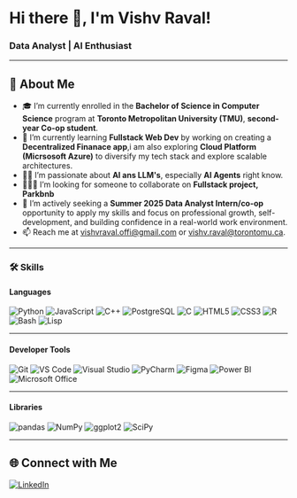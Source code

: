 # Hi there 👋, I'm Vishv Raval!
### Data Analyst | AI Enthusiast
---
## 🚀 About Me
- 🎓 I’m currently enrolled in the **Bachelor of Science in Computer Science** program at **Toronto Metropolitan University (TMU)**, **second-year Co-op student**.
- 🌱 I’m currently learning **Fullstack Web Dev** by working on creating a **Decentralized Finanace app**,i am also exploring **Cloud Platform (Micrsosoft Azure)** to diversify my tech stack and explore scalable architectures.
- 👨‍💻 I’m passionate about **AI ans LLM's**, especially **AI Agents** right know.
- 🧑‍🤝‍🧑 I’m looking for someone to collaborate on **Fullstack project, Parkbnb**
- 💼 I’m actively seeking a **Summer 2025 Data Analyst Intern/co-op** opportunity to apply my skills and focus on professional growth, self-development, and building confidence in a real-world work environment.
- 📫 Reach me at vishvraval.offi@gmail.com or vishv.raval@torontomu.ca.
---
### 🛠 Skills  
#### **Languages**  
![Python](https://img.shields.io/badge/-Python-3776AB?style=flat&logo=python&logoColor=white)  ![JavaScript](https://img.shields.io/badge/-JavaScript-F7DF1E?style=flat&logo=javascript&logoColor=black)  ![C++](https://img.shields.io/badge/-C%2B%2B-00599C?style=flat&logo=cplusplus&logoColor=white)  ![PostgreSQL](https://img.shields.io/badge/-PostgreSQL-336791?style=flat&logo=postgresql&logoColor=white)  ![C](https://img.shields.io/badge/-C-A8B9CC?style=flat&logo=c&logoColor=black)  ![HTML5](https://img.shields.io/badge/-HTML5-E34F26?style=flat&logo=html5&logoColor=white)  ![CSS3](https://img.shields.io/badge/-CSS3-1572B6?style=flat&logo=css3&logoColor=white)  ![R](https://img.shields.io/badge/-R-276DC3?style=flat&logo=r&logoColor=white)  ![Bash](https://img.shields.io/badge/-Bash-4EAA25?style=flat&logo=gnu-bash&logoColor=white)  ![Lisp](https://img.shields.io/badge/-Lisp-black?style=flat&logoColor=white)  

---
#### **Developer Tools**  
![Git](https://img.shields.io/badge/-Git-F05032?style=flat&logo=git&logoColor=white)  ![VS Code](https://img.shields.io/badge/-VS%20Code-007ACC?style=flat&logo=visual-studio-code&logoColor=white)  ![Visual Studio](https://img.shields.io/badge/-Visual%20Studio-5C2D91?style=flat&logo=visual-studio&logoColor=white)  ![PyCharm](https://img.shields.io/badge/-PyCharm-000000?style=flat&logo=pycharm&logoColor=white)  ![Figma](https://img.shields.io/badge/-Figma-F24E1E?style=flat&logo=figma&logoColor=white)  ![Power BI](https://img.shields.io/badge/-Power%20BI-F2C811?style=flat&logo=powerbi&logoColor=black)  ![Microsoft Office](https://img.shields.io/badge/-Microsoft%20Office-D83B01?style=flat&logo=microsoft-office&logoColor=white)  

---
#### **Libraries**  
![pandas](https://img.shields.io/badge/-pandas-150458?style=flat&logo=pandas&logoColor=white)  ![NumPy](https://img.shields.io/badge/-NumPy-013243?style=flat&logo=numpy&logoColor=white)  ![ggplot2](https://img.shields.io/badge/-ggplot2-276DC3?style=flat&logo=r&logoColor=white)  ![SciPy](https://img.shields.io/badge/-SciPy-8CAAE6?style=flat&logo=scipy&logoColor=white)

---
## 🌐 Connect with Me
[![LinkedIn](https://img.shields.io/badge/-LinkedIn-blue?style=flat&logo=linkedin)](https://www.linkedin.com/in/vishvraval/)
